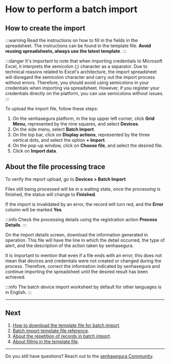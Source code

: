 # How to perform a batch import

## How to create the import

 :::warning
Read the instructions on how to fill in the fields in the spreadsheet.
The instructions can be found in the template file.
**Avoid reusing spreadsheets, always use the latest template**.
:::

 :::danger
It's important to note that when importing credentials to Microsoft Excel, it interprets the semicolon (;) character as a separator. Due to technical reasons related to Excel's architecture, the import spreadsheet will disregard the semicolon character and carry out the import process without errors. Therefore, you should avoid using semicolons in your credentials when importing via spreadsheet. However, if you register your credentials directly on the platform, you can use semicolons without issues.
:::

To upload the import file, follow these steps:

1. On the senhasegura platform, in the top upper left corner, click **Grid Menu**, represented by the nine squares, and select **Devices**.
2. On the side menu, select **Batch Import**.
3. On the top bar, click on **Display actions**, represented by the three vertical dots, and select the option **+ Import**.
4. On the pop-up window, click on **Choose file**, and select the desired file.
5. Click on **Import data**.

## About the file processing trace

To verify the report upload, go to **Devices > Batch Import**

Files still being processed will be in a waiting state, once the processing is finished, the status will change to **Finished**.

If the import is invalidated by an error, the record will turn red, and the **Error** column will be marked **Yes**.

 :::info
Check the processing details using the registration action **Process Details**.
:::

On the import details screen, download the information generated in operation. This file will have the line in which the detail occurred, the type of alert, and the description of the action taken by senhasegura.

It is important to mention that even if a file ends with an error, this does not mean that devices and credentials were not created or changed during the process. Therefore, correct the information indicated by senhasegura and continue importing the spreadsheet until the desired result has been achieved.

 :::info
The batch device import worksheet by default for other languages is in English.
:::

***

## Next
1. [How to download the template file for batch import](/v3-32/docs/pam-devices-batch-import-template).
2. [Batch import template file reference](/v3-32/docs/pam-batch-import-template-file-reference).
3. [About the repetition of records in batch import](/v3-32/docs/pam-about-the-repetition-of-records-in-batch-import).
4. [About filling in the template file](/v3-32/docs/pam-about-filling-in-the-template-file).

***

Do you still have questions? Reach out to the [senhasegura Community](https://community.senhasegura.io/).